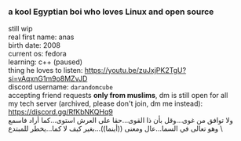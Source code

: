 ### a kool Egyptian boi who loves Linux and open source
still wip \
real first name: anas \
birth date: 2008 \
current os: fedora \
learning: c++ (paused) \
thing he loves to listen: https://youtu.be/zuJxjPK2TgU?si=vAqxnG1m9o8MZvJD \
discord username: `darandomcube` \
accepting friend requests **only from muslims**, dm is still open for all \
my tech server (archived, please don't join, dm me instead): https://discord.gg/RfKbNKQHq9 \
ولا توافق من غوى...وقل بأن ذا القوى...حقا على العرش استوى...كما أراد فاسمع \
وهو تعالى في السما...عال ومعنى ((أينما))...بغير كيف لا كما...يخطر للمبتدع \
